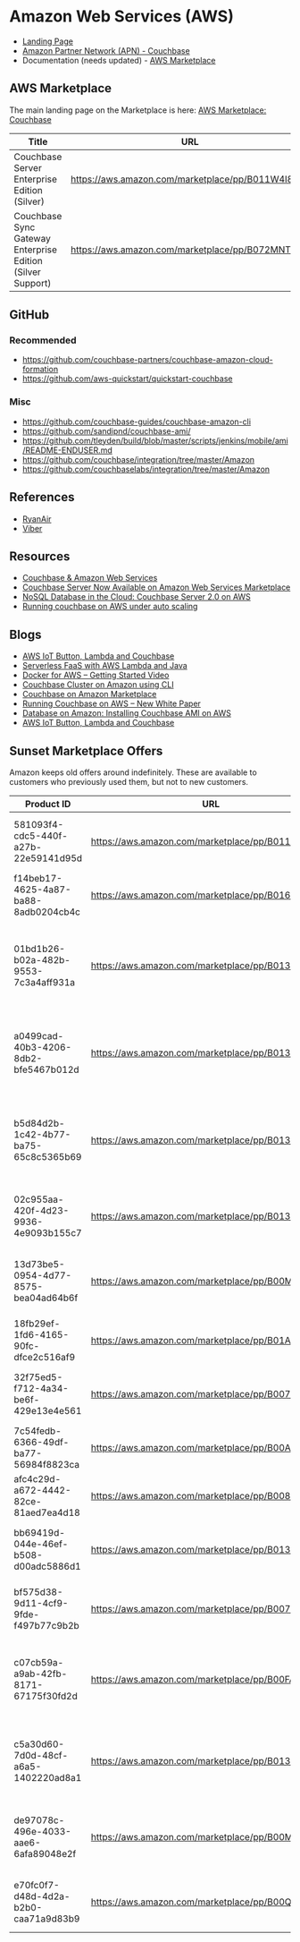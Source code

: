 # Amazon Web Services (AWS)

* [Landing Page](https://www.couchbase.com/partners/amazon)
* [Amazon Partner Network (APN) - Couchbase](https://aws.amazon.com/partners/find/partnerdetails/?id=001E000000UfZfIIAV)
* Documentation (needs updated) - [AWS Marketplace](https://developer.couchbase.com/documentation/server/current/install/deployment-aws.html)

## AWS Marketplace
The main landing page on the Marketplace is here: [AWS Marketplace: Couchbase](https://aws.amazon.com/marketplace/seller-profile?id=1a064a14-5ac2-4980-9167-15746aabde72)

Title | URL | Product ID
----- | --- | ----------
Couchbase Server Enterprise Edition (Silver)       | https://aws.amazon.com/marketplace/pp/B011W4I8ZG | 00f6801d-49bf-41ee-aa95-01053fcbab2f
Couchbase Sync Gateway Enterprise Edition (Silver Support) | https://aws.amazon.com/marketplace/pp/B072MNTYKC | x

## GitHub

### Recommended
* https://github.com/couchbase-partners/couchbase-amazon-cloud-formation
* https://github.com/aws-quickstart/quickstart-couchbase

### Misc
* https://github.com/couchbase-guides/couchbase-amazon-cli
* https://github.com/sandipnd/couchbase-ami/
* https://github.com/tleyden/build/blob/master/scripts/jenkins/mobile/ami/README-ENDUSER.md
* https://github.com/couchbase/integration/tree/master/Amazon
* https://github.com/couchbaselabs/integration/tree/master/Amazon

## References
* [RyanAir](https://www.couchbase.com/customers/ryanair)
* [Viber](https://www.couchbase.com/customers/viber)

## Resources
* [Couchbase & Amazon Web Services](https://www.couchbase.com/binaries/content/assets/us/partners/aws-datasheet.pdf)
* [Couchbase Server Now Available on Amazon Web Services Marketplace](https://www.couchbase.com/press-releases/couchbase-server-now-available-amazon-web-services-marketplace)
* [NoSQL Database in the Cloud: Couchbase Server 2.0 on AWS](https://d0.awsstatic.com/whitepapers/aws-nosql-couchbase.pdf)
* [Running couchbase on AWS under auto scaling](http://stackoverflow.com/questions/28397954/running-couchbase-on-aws-under-auto-scaling)

## Blogs
* [AWS IoT Button, Lambda and Couchbase](https://blog.couchbase.com/2016/december/aws-iot-button-lambda-couchbase)
* [Serverless FaaS with AWS Lambda and Java](https://blog.couchbase.com/serverless-faas-aws-lambda-java/)
* [Docker for AWS – Getting Started Video](https://blog.couchbase.com/docker-for-aws-getting-started-video/)
* [Couchbase Cluster on Amazon using CLI](https://blog.couchbase.com/couchbase-cluster-amazon-using-cli/)
* [Couchbase on Amazon Marketplace](https://blog.couchbase.com/couchbase-amazon-marketplace/)
* [Running Couchbase on AWS – New White Paper](https://aws.amazon.com/blogs/aws/running-couchbase-on-aws-new-white-paper/)
* [Database on Amazon: Installing Couchbase AMI on AWS](https://blog.couchbase.com/database-on-amazon-installing-couchbase-ami-on-aws/)
* [AWS IoT Button, Lambda and Couchbase](http://blog.arungupta.me/aws-iot-button-lambda-couchbase/)

## Sunset Marketplace Offers
Amazon keeps old offers around indefinitely.  These are available to customers who previously used them, but not to new customers.

Product ID                           | URL                                              | Title
------------------------------------ | ------------------------------------------------ | -----
581093f4-cdc5-440f-a27b-22e59141d95d | https://aws.amazon.com/marketplace/pp/B011W4IEFU | Couchbase Server Enterprise Edition (Gold)
f14beb17-4625-4a87-ba88-8adb0204cb4c | https://aws.amazon.com/marketplace/pp/B016CM4KP0 | Couchbase Server Community Edition
01bd1b26-b02a-482b-9553-7c3a4aff931a | https://aws.amazon.com/marketplace/pp/B013XDDEV2 | Couchbase Server & Couchbase Sync Gateway Enterprise Edition (Gold)
a0499cad-40b3-4206-8db2-bfe5467b012d | https://aws.amazon.com/marketplace/pp/B013XDNYRG | Couchbase Server & Couchbase Sync Gateway Community Edition
b5d84d2b-1c42-4b77-ba75-65c8c5365b69 | https://aws.amazon.com/marketplace/pp/B013XDD6RE | Couchbase Server & Couchbase Sync Gateway Enterprise Edition (Silver)
02c955aa-420f-4d23-9936-4e9093b155c7 | https://aws.amazon.com/marketplace/pp/B013XDDBWO | Couchbase Server Enterprise Edition (Silver)
13d73be5-0954-4d77-8575-bea04ad64b6f | https://aws.amazon.com/marketplace/pp/B00M28SIGQ | Couchbase Sync Gateway Enterprise Edition (Gold)
18fb29ef-1fd6-4165-90fc-dfce2c516af9 | https://aws.amazon.com/marketplace/pp/B01AB05G4I | Couchbase Server Community Edition
32f75ed5-f712-4a34-be6f-429e13e4e561 | https://aws.amazon.com/marketplace/pp/B007NZSFXE | Couchbase Server Enterprise Edition (Silver)
7c54fedb-6366-49df-ba77-56984f8823ca | https://aws.amazon.com/marketplace/pp/B00AQ89W5K | Couchbase Server - Enterprise Free
afc4c29d-a672-4442-82ce-81aed7ea4d18 | https://aws.amazon.com/marketplace/pp/B0085EC3N0 | Couchbase Server Community Edition
bb69419d-044e-46ef-b508-d00adc5886d1 | https://aws.amazon.com/marketplace/pp/B013XDD9AS | Couchbase Server Enterprise Edition (Gold)
bf575d38-9d11-4cf9-9fde-f497b77c9b2b | https://aws.amazon.com/marketplace/pp/B0078XAZWU | Couchbase Server Enterprise Edition (Gold)
c07cb59a-a9ab-42fb-8171-67175f30fd2d | https://aws.amazon.com/marketplace/pp/B00FA8DO50 | Couchbase Server & Couchbase Sync Gateway Community Edition
c5a30d60-7d0d-48cf-a6a5-1402220ad8a1 | https://aws.amazon.com/marketplace/pp/B013XDO1B4 | Couchbase Server & Couchbase Sync Gateway Community Edition
de97078c-496e-4033-aae6-6afa89048e2f | https://aws.amazon.com/marketplace/pp/B00M28SG0E | Couchbase Sync Gateway Enterprise Edition (Silver)
e70fc0f7-d48d-4d2a-b2b0-caa71a9d83b9 | https://aws.amazon.com/marketplace/pp/B00QFTBPPO | Couchbase Sync Gateway Community Edition
